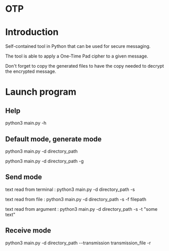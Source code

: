 # OTP

# Introduction

Self-contained tool in Python that can be used for secure messaging. 

The tool is able to apply a One-Time Pad cipher to a given message.

Don't forget to copy the generated files to have the copy needed to decrypt the encrypted message.

# Launch program

## Help

python3 main.py -h

## Default mode, generate mode

python3 main.py -d directory_path

python3 main.py -d directory_path -g

## Send mode

text read from terminal : python3 main.py -d directory_path -s

text read from file : python3 main.py -d directory_path -s -f filepath

text read from argument : python3 main.py -d directory_path -s -t "some text"

## Receive mode

python3 main.py -d directory_path --transmission transmission_file -r